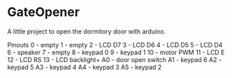 # GateOpener

A little project to open the dormitory door with arduino.

Pinouts
0 - empty
1 - empty
2 - LCD D7
3 - LCD D6
4 - LCD D5
5 - LCD D4
6 - speaker
7 - empty
8 - keypad 0
9 - keypad 1
10 - motor PWM
11 - LCD E 
12 - LCD RS
13 - LCD backlight+
A0 - door open switch
A1 - keypad 6
A2 - keypad 5
A3 - keypad 4
A4 - keypad 3
A5 - keypad 2
